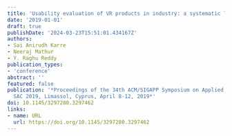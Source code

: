 ```yaml
---
title: 'Usability evaluation of VR products in industry: a systematic literature review'
date: '2019-01-01'
draft: true
publishDate: '2024-03-23T15:51:01.434167Z'
authors:
- Sai Anirudh Karre
- Neeraj Mathur
- Y. Raghu Reddy
publication_types:
- 'conference'
abstract: ''
featured: false
publication: '*Proceedings of the 34th ACM/SIGAPP Symposium on Applied Computing,
  SAC 2019, Limassol, Cyprus, April 8-12, 2019*'
doi: 10.1145/3297280.3297462
links:
- name: URL
  url: https://doi.org/10.1145/3297280.3297462
---
```


